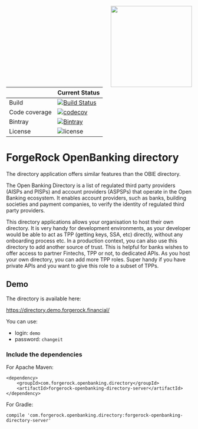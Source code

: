 [<img src="https://raw.githubusercontent.com/ForgeRock/forgerock-logo-dev/master/Logo-fr-dev.png" align="right" width="220px"/>](https://developer.forgerock.com/)

| |Current Status|
|---|---|
|Build|[![Build Status](https://img.shields.io/endpoint.svg?url=https%3A%2F%2Factions-badge.atrox.dev%2FOpenBankingToolkit%2Fopenbanking-directory%2Fbadge%3Fref%3Dmaster&style=flat)](https://actions-badge.atrox.dev/OpenBankingToolkit/openbanking-directory/goto?ref=master)|
|Code coverage|[![codecov](https://codecov.io/gh/OpenBankingToolkit/openbanking-directory/branch/master/graph/badge.svg)](https://codecov.io/gh/OpenBankingToolkit/openbanking-directory)
|Bintray|[![Bintray](https://img.shields.io/bintray/v/openbanking-toolkit/OpenBankingToolkit/openbanking-directory.svg?maxAge=2592000)](https://bintray.com/openbanking-toolkit/OpenBankingToolkit/openbanking-directory)|
|License|![license](https://img.shields.io/github/license/ACRA/acra.svg)|

ForgeRock OpenBanking directory
========================

The directory application offers similar features than the OBIE directory.

The Open Banking Directory is a list of regulated third party providers (AISPs and PISPs) and account providers (ASPSPs)
 that operate in the Open Banking ecosystem.
 It enables account providers, such as banks, building societies and payment companies, to verify the identity of regulated third party providers.
 
This directory applications allows your organisation to host their own directory. It is very handy for development environments,
as your developer would be able to act as TPP (getting keys, SSA, etc) directly, without any onboarding process etc.
In a production context, you can also use this directory to add another source of trust. This is helpful for banks wishes to
offer access to partner Fintechs, TPP or not, to dedicated APIs.
As you host your own directory, you can add more TPP roles. Super handy if you have private APIs and you want to give this role
to a subset of TPPs.

## Demo

The directory is available here: 

https://directory.demo.forgerock.financial/

You can use:
* login: `demo`
* password: `changeit`



### Include the dependencies

For Apache Maven:

```
<dependency>
    <groupId>com.forgerock.openbanking.directory</groupId>
    <artifactId>forgerock-openbanking-directory-server</artifactId>
</dependency>
```

For Gradle:

```
compile 'com.forgerock.openbanking.directory:forgerock-openbanking-directory-server'
```
